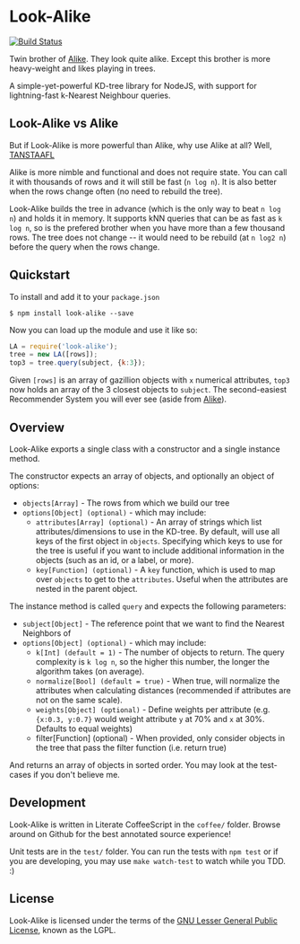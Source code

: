 Look-Alike
===========
[![Build Status](https://travis-ci.org/axiomzen/Look-Alike.png?branch=master)](https://travis-ci.org/axiomzen/Look-Alike)

Twin brother of [Alike](https://github.com/axiomzen/Alike). They look quite alike. Except this brother is more heavy-weight and likes playing in trees.

A simple-yet-powerful KD-tree library for NodeJS, with support for lightning-fast k-Nearest Neighbour queries.

## Look-Alike vs Alike

But if Look-Alike is more powerful than Alike, why use Alike at all? Well, [TANSTAAFL](http://en.wikipedia.org/wiki/There_ain't_no_such_thing_as_a_free_lunch)

Alike is more nimble and functional and does not require state. You can call it with thousands of rows and it will still be fast (`n log n`). It is also better when the rows change often (no need to rebuild the tree).

Look-Alike builds the tree in advance (which is the only way to beat `n log n`) and holds it in memory. It supports kNN queries that can be as fast as `k log n`, so is the prefered brother when you have more than a few thousand rows. The tree does not change -- it would need to be rebuild (at `n log2 n`) before the query when the rows change.

## Quickstart

To install and add it to your `package.json`

```
$ npm install look-alike --save
```

Now you can load up the module and use it like so:

```javascript
LA = require('look-alike');
tree = new LA([rows]);
top3 = tree.query(subject, {k:3});
```

Given `[rows]` is an array of gazillion objects with `x` numerical attributes, `top3` now holds an array of the 3 closest objects to `subject`. The second-easiest Recommender System you will ever see (aside from [Alike](https://github.com/axiomzen/Alike)).

## Overview

Look-Alike exports a single class with a constructor and a single instance method.

The constructor expects an array of objects, and optionally an object of options:

  - `objects[Array]` - The rows from which we build our tree
  - `options[Object] (optional)` - which may include:
    - `attributes[Array] (optional)` - An array of strings which list attributes/dimensions to use in the KD-tree. By default, will use all keys of the first object in `objects`. Specifying which keys to use for the tree is useful if you want to include additional information in the objects (such as an id, or a label, or more).
    - `key[Function] (optional)` - A `key` function, which is used to map over `objects` to get to the `attributes`. Useful when the attributes are nested in the parent object.


The instance method is called `query` and expects the following parameters:

  - `subject[Object]` - The reference point that we want to find the Nearest Neighbors of
  - `options[Object] (optional)` - which may include:
    - `k[Int] (default = 1)` - The number of objects to return. The query complexity is `k log n`, so the higher this number, the longer the algorithm takes (on average).
    - `normalize[Bool] (default = true)` - When true, will normalize the attributes when calculating distances (recommended if attributes are not on the same scale).
    - `weights[Object] (optional)` - Define weights per attribute (e.g. `{x:0.3, y:0.7}` would weight attribute `y` at 70% and `x` at 30%. Defaults to equal weights)
    - filter[Function] (optional) - When provided, only consider objects in the tree that pass the filter function (i.e. return true)

And returns an array of objects in sorted order. You may look at the test-cases if you don't believe me.


## Development

Look-Alike is written in Literate CoffeeScript in the `coffee/` folder. Browse around on Github for the best annotated source experience!

Unit tests are in the `test/` folder. You can run the tests with `npm test` or if you are developing, you may use `make watch-test` to watch while you TDD. :)

## License

Look-Alike is licensed under the terms of the [GNU Lesser General Public License](http://www.gnu.org/licenses/lgpl.html), known as the LGPL.